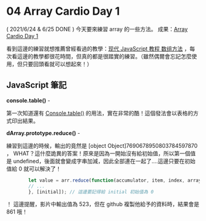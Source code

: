 
# 04 Array Cardio Day 1
( 2021/6/24 & 6/25 DONE ) 今天要來練習 array 的一些方法。
成果：[Array Cardio Day 1](https://alice-nor.github.io/JavaScript30/04%20-%20Array%20Cardio%20Day%201/index.html) 

看到這邊的練習就想推薦曾經看過的教學：[现代 JavaScript 教程 数组方法](https://zh.javascript.info/array-methods) ，每次看這邊的教學都很花時間，但真的都是很踏實的練習。（雖然偶爾會忘記怎麼使用，但只要回頭看就可以想起來！）

## JavaScript 筆記 ##

**console.table()** - 

第一次知道還有 [Console.table()](https://developer.mozilla.org/zh-CN/docs/Web/API/Console/table) 的用法，實在非常的酷！這個發法會以表格的方式印出結果。

**dArray.prototype.reduce()** - 

練習到這邊的時候，輸出的竟然是 [object Object]7690678950803784597870 ， WHAT？這什麼詭異的答案！原來是因為一開始沒有給初始值，所以第一個值是 undefined，後面就會變成字串加減，因此全部連在一起了....這邊只要在初始值給 0 就可以解決了！

```JavaScript
        let value = arr.reduce(function(accumulator, item, index, array) {
        // ...
        }, [initial]); // 這邊要記得給 initial 初始值為 0
```

！ 這邊提醒，影片中輸出值為 523，但在 github 複製他給予的資料時，結果會是 861 哦！
